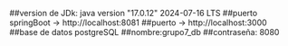 

##version de JDk: java version "17.0.12" 2024-07-16 LTS
##puerto springBoot -> http://localhost:8081
##puerto -> http://localhost:3000
##base de datos postgreSQL
##nombre:grupo7_db
##contraseña: 8080
